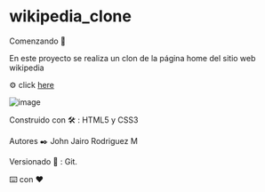 # wikipedia_clone

Comenzando 🚀

En este proyecto se realiza un clon de la página home del sitio web wikipedia 

 ⚙️ click [here](https://johnrodriguezm.github.io/wikipedia_clone/ ) 

![image](https://user-images.githubusercontent.com/87795271/130891469-35088b87-e95f-41b8-9b9d-4dc1da0b2111.png)


Construido con 🛠️  : HTML5  y CSS3

Autores ✒️ John Jairo Rodriguez M

Versionado 📌 : Git.

⌨️ con ❤️




